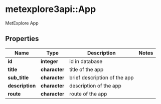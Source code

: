 # metexplore3api::App

MetExplore App

## Properties
Name | Type | Description | Notes
------------ | ------------- | ------------- | -------------
**id** | **integer** | id in database | 
**title** | **character** | title of the app | 
**sub_title** | **character** | brief description of the app | 
**description** | **character** | description of the app | 
**route** | **character** | route of the app | 


